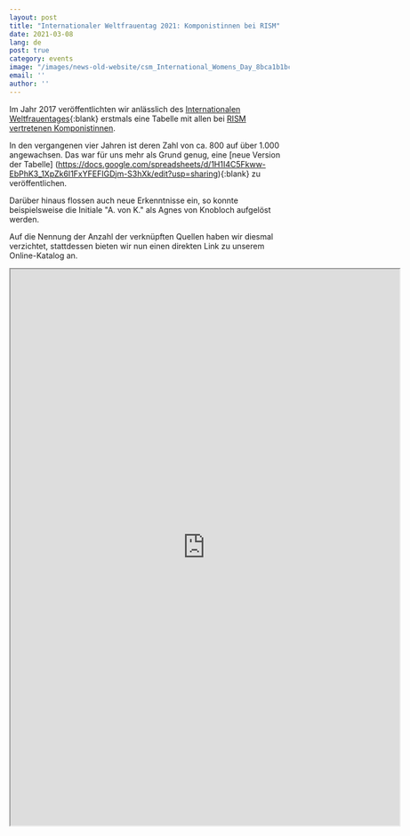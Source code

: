 ```yaml
---
layout: post
title: "Internationaler Weltfrauentag 2021: Komponistinnen bei RISM"
date: 2021-03-08
lang: de
post: true
category: events
image: "/images/news-old-website/csm_International_Womens_Day_8bca1b1bc8.png"
email: ''
author: ''
---
```


Im Jahr 2017 veröffentlichten wir anlässlich des [Internationalen Weltfrauentages](https://www.internationalwomensday.com/About){:blank} erstmals eine Tabelle mit allen bei [RISM vertretenen Komponistinnen](/events/2017/03/08/international-womens-day-women-composers-in.html).  

In den vergangenen vier Jahren ist deren Zahl von ca. 800 auf über 1.000 angewachsen. Das war für uns mehr als Grund genug, eine [neue Version der Tabelle] (https://docs.google.com/spreadsheets/d/1H1I4C5Fkww-EbPhK3_1XpZk6I1FxYFEFIGDjm-S3hXk/edit?usp=sharing){:blank} zu veröffentlichen.  

Darüber hinaus flossen auch neue Erkenntnisse ein, so konnte beispielsweise die Initiale "A. von K." als Agnes von Knobloch aufgelöst werden.  

Auf die Nennung der Anzahl der verknüpften Quellen haben wir diesmal verzichtet, stattdessen bieten wir nun einen direkten Link zu unserem Online-Katalog an.  

<iframe src="https://docs.google.com/spreadsheets/d/e/2PACX-1vRVlgcXbLkAvhwMphb9ZwRr5BKuA19CEqFu4pryKy63PimksSqXN81dVf6ex-OW8rdql-JQEF__9HFo/pubhtml?widget=true&amp;headers=false" width="700" height="1000"></iframe>
